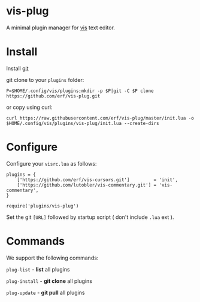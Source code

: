 # vis-plug

A minimal plugin manager for [vis](https://github.com/martanne/vis) text editor.

# Install

Install [git](https://git-scm.com/)
 
git clone to your `plugins` folder:

`P=$HOME/.config/vis/plugins;mkdir -p $P|git -C $P clone https://github.com/erf/vis-plug.git`

or copy using curl:

`curl https://raw.githubusercontent.com/erf/vis-plug/master/init.lua -o $HOME/.config/vis/plugins/vis-plug/init.lua --create-dirs`

# Configure

Configure your `visrc.lua` as follows:
```
plugins = {
	['https://github.com/erf/vis-cursors.git']         = 'init',
	['https://github.com/lutobler/vis-commentary.git'] = 'vis-commentary',
}

require('plugins/vis-plug')
```

Set the git `[URL]` followed by startup script ( don't include `.lua` ext ).

# Commands

We support the following commands:

`plug-list` - **list** all plugins

`plug-install` - **git clone** all plugins

`plug-update` - **git pull** all plugins


